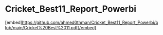 # Cricket_Best11_Report_Powerbi
[embed]https://github.com/ahmed0thman/Cricket_Best11_Report_Powerbi/blob/main/Cricket%20Best%2011.pdf[/embed]
